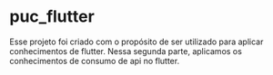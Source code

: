 # puc_flutter

Esse projeto foi criado com o propósito de ser utilizado para aplicar conhecimentos de flutter. 
Nessa segunda parte, aplicamos os conhecimentos de consumo de api no flutter.
